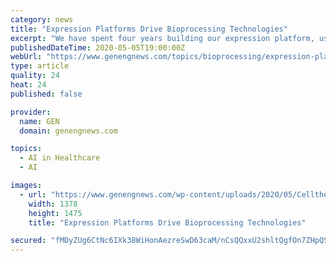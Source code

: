 ```yaml
---
category: news
title: "Expression Platforms Drive Bioprocessing Technologies"
excerpt: "We have spent four years building our expression platform, using artificial intelligence software to optimize each facet of the biosynthetic process,” she explained. “We screen a large number of clones,"
publishedDateTime: 2020-05-05T19:00:00Z
webUrl: "https://www.genengnews.com/topics/bioprocessing/expression-platforms-drive-bioprocessing-technologies/"
type: article
quality: 24
heat: 24
published: false

provider:
  name: GEN
  domain: genengnews.com

topics:
  - AI in Healthcare
  - AI

images:
  - url: "https://www.genengnews.com/wp-content/uploads/2020/05/Celltheon-200L-picture-for-Morrow.jpg"
    width: 1378
    height: 1475
    title: "Expression Platforms Drive Bioprocessing Technologies"

secured: "fMDyZUg6CtNc6IXk38WiHonAezreSwD63caM/nCsQQxxU2shltQgfOn7ZHpQSw6W1piSOOYyVJkOTjOFV1zOYgsUAmQjPVXYCW/+vbKLgCSnloEcArWFLFISrxwykNuU2L+DgoPRwtrVvHASWswk1HSW70bCC0nmda4yykvR/5S7le3lQW9CrSImVHv2bGSgCo5mpNutzR2Tw7EL8r5MBMyNmDXsr/UivPS78kz5prHVhZJ3Jrj6NuiEt9LkvMeMvcqijID/ftg04vmNd2mpOUOjvxJ0xQOd1Jv2ImQslTMLPjCaL2/0fkdLnh+Sz46BVldBDgKP6eeXdEvOmPEROQyo7x7xyqqJ8e0pd5wh4LJ4JW/snLrJli79ew8kkB1n7G37TX+AcUZmDJDcFYeCV5CWPPPs4Ry6s3ElMX0j6M75ahJ3nFGQU0eD60TAsaSr92NjIvWuZRGuzKN0YD1tx2g1ZsPpSlMr6jl9NZEMOfw=;xg8ot5YgGTKTg148a6Xpxw=="
---
```


